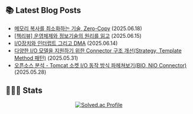 <h2>📚 Latest Blog Posts </h2>

<!-- BLOG-POST-LIST:START -->
- [메모리 복사를 최소화하는 기술, Zero-Copy](https://ego2-1.tistory.com/34) (2025.06.18)
- [[책리뷰] 운영체제와 정보기술의 원리를 읽고](https://ego2-1.tistory.com/33) (2025.06.15)
- [I/O장치와 인터럽트 그리고 DMA](https://ego2-1.tistory.com/32) (2025.06.14)
- [다양한 I/O 모델을 지원하기 위한 Connector 구조 개선(Strategy, Template Method 패턴)](https://ego2-1.tistory.com/31) (2025.05.31)
- [오픈소스 분석 - Tomcat 소켓 I/O 동작 방식 파헤쳐보기(BIO, NIO Connector)](https://ego2-1.tistory.com/30) (2025.05.28)
<!-- BLOG-POST-LIST:END -->

<h2>🧑🏻‍💻 Stats </h2>

<div align="left" style="display: flex; justify-content: center; align-items: center; gap: 20px;">
    <a href="https://solved.ac/ljb5054/">
    <img src="http://mazassumnida.wtf/api/v2/generate_badge?boj=ljb5054" alt="Solved.ac Profile"/>
  </a>
</div>

